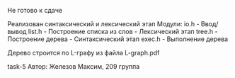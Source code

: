Не готово к сдаче

Реализован синтаксический и лексический этап
Модули:
io.h - Ввод/вывод
list.h - Построение списка из слов - Лексический этап
tree.h - Построение дерева - Синтаксический этап
exec.h - Выполнение дерева

Дерево строится по L-графу из файла L-graph.pdf

task-5
Автор: Железов Максим, 209 группа
